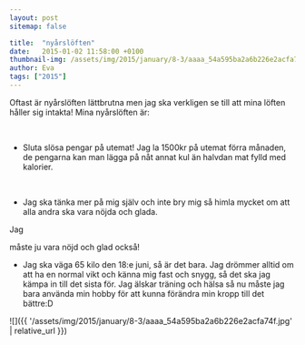 ```yaml
---
layout: post
sitemap: false

title:  "nyårslöften"
date:   2015-01-02 11:58:00 +0100
thumbnail-img: /assets/img/2015/january/8-3/aaaa_54a595ba2a6b226e2acfa74f.jpg
author: Eva
tags: ["2015"]
---
```


Oftast är nyårslöften lättbrutna men jag ska verkligen se till att mina löften håller sig intakta! Mina nyårslöften är: 




 




* Sluta slösa pengar på utemat! Jag la 1500kr på utemat förra månaden, de pengarna kan man lägga på nåt annat kul än halvdan mat fylld med kalorier. 




 




* Jag ska tänka mer på mig själv och inte bry mig så himla mycket om att alla andra ska vara nöjda och glada. 

Jag

 måste ju vara nöjd och glad också! 

* Jag ska väga 65 kilo den 18:e juni, så är det bara. Jag drömmer alltid om att ha en normal vikt och känna mig fast och snygg, så det ska jag kämpa in till det sista för. Jag älskar träning och hälsa så nu måste jag bara använda min hobby för att kunna förändra min kropp till det bättre:D

![]({{ '/assets/img/2015/january/8-3/aaaa_54a595ba2a6b226e2acfa74f.jpg'  | relative_url }})

